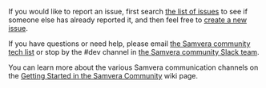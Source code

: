 If you would like to report an issue, first search [the list of issues](https://github.com/samvera/hyku/issues/) to see if someone else has already reported it, and then feel free to [create a new issue](https://github.com/samvera/hyku/issues/new).

If you have questions or need help, please email [the Samvera community tech list](https://groups.google.com/forum/#!forum/samvera-tech) or stop by the #dev channel in [the Samvera community Slack team](http://slack.samvera.org/).

You can learn more about the various Samvera communication channels on the [Getting Started in the Samvera Community](https://samvera.atlassian.net/wiki/spaces/samvera/pages/405211682/) wiki page.
